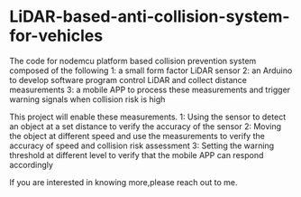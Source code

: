 # LiDAR-based-anti-collision-system-for-vehicles
The code for nodemcu platform based collision prevention system composed of the following
1: a small form factor LiDAR sensor 
2: an Arduino to develop software program control LiDAR and collect distance measurements
3: a mobile APP to process these measurements and trigger warning signals when collision risk is high

This project will enable these measurements.
1: Using the sensor to detect an object at a set distance to verify the accuracy of the sensor
2: Moving the object at different speed and use the measurements to verify the accuracy of speed and collision risk assessment
3: Setting the warning threshold at different level to verify that the mobile APP can respond accordingly

If you are interested in knowing more,please reach out to me.

